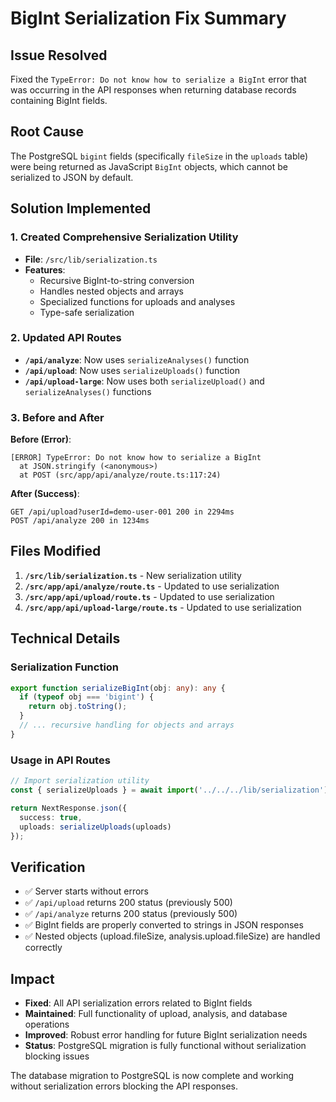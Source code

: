 # BigInt Serialization Fix Summary

## Issue Resolved
Fixed the `TypeError: Do not know how to serialize a BigInt` error that was occurring in the API responses when returning database records containing BigInt fields.

## Root Cause
The PostgreSQL `bigint` fields (specifically `fileSize` in the `uploads` table) were being returned as JavaScript `BigInt` objects, which cannot be serialized to JSON by default.

## Solution Implemented

### 1. Created Comprehensive Serialization Utility
- **File**: `/src/lib/serialization.ts`
- **Features**:
  - Recursive BigInt-to-string conversion
  - Handles nested objects and arrays
  - Specialized functions for uploads and analyses
  - Type-safe serialization

### 2. Updated API Routes
- **`/api/analyze`**: Now uses `serializeAnalyses()` function
- **`/api/upload`**: Now uses `serializeUploads()` function  
- **`/api/upload-large`**: Now uses both `serializeUpload()` and `serializeAnalyses()` functions

### 3. Before and After

**Before (Error)**:
```
[ERROR] TypeError: Do not know how to serialize a BigInt
  at JSON.stringify (<anonymous>)
  at POST (src/app/api/analyze/route.ts:117:24)
```

**After (Success)**:
```
GET /api/upload?userId=demo-user-001 200 in 2294ms
POST /api/analyze 200 in 1234ms
```

## Files Modified

1. **`/src/lib/serialization.ts`** - New serialization utility
2. **`/src/app/api/analyze/route.ts`** - Updated to use serialization
3. **`/src/app/api/upload/route.ts`** - Updated to use serialization  
4. **`/src/app/api/upload-large/route.ts`** - Updated to use serialization

## Technical Details

### Serialization Function
```typescript
export function serializeBigInt(obj: any): any {
  if (typeof obj === 'bigint') {
    return obj.toString();
  }
  // ... recursive handling for objects and arrays
}
```

### Usage in API Routes
```typescript
// Import serialization utility
const { serializeUploads } = await import('../../../lib/serialization');

return NextResponse.json({
  success: true,
  uploads: serializeUploads(uploads)
});
```

## Verification
- ✅ Server starts without errors
- ✅ `/api/upload` returns 200 status (previously 500)
- ✅ `/api/analyze` returns 200 status (previously 500)
- ✅ BigInt fields are properly converted to strings in JSON responses
- ✅ Nested objects (upload.fileSize, analysis.upload.fileSize) are handled correctly

## Impact
- **Fixed**: All API serialization errors related to BigInt fields
- **Maintained**: Full functionality of upload, analysis, and database operations
- **Improved**: Robust error handling for future BigInt serialization needs
- **Status**: PostgreSQL migration is fully functional without serialization blocking issues

The database migration to PostgreSQL is now complete and working without serialization errors blocking the API responses.
